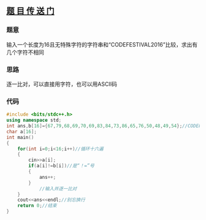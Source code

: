 ##    [题 目 传 送 门](https://www.luogu.com.cn/problem/AT2079)

###  题意 
输入一个长度为16且无特殊字符的字符串和“CODEFESTIVAL2016”比较，求出有几个字符不相同

### 思路
逐一比对，可以直接用字符，也可以用ASCII码

### 代码

```cpp
#include <bits/stdc++.h>
using namespace std;
int ans,b[16]={67,79,68,69,70,69,83,84,73,86,65,76,50,48,49,54};//CODEFESTIVAL2016的ASCII码值 
char a[16]; 
int main()
{
	for(int i=0;i<16;i++)//循环十六遍 
	{
		cin>>a[i];
		if(a[i]!=b[i])//是“！=”号 
		{
			ans++;
		}
       		//输入并逐一比对 
	}
	cout<<ans<<endl;//别忘换行
	return 0;//结束
}

```
